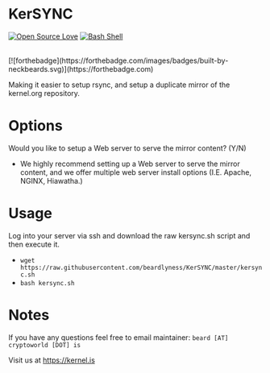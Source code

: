 # KerSYNC

[![Open Source Love](https://badges.frapsoft.com/os/v1/open-source.svg?v=102)](https://github.com/ellerbrock/open-source-badge/)
[![Bash Shell](https://badges.frapsoft.com/bash/v1/bash.png?v=103)](https://github.com/ellerbrock/open-source-badges/)

<br>
[![forthebadge](https://forthebadge.com/images/badges/built-by-neckbeards.svg)](https://forthebadge.com)


Making it easier to setup rsync, and setup a duplicate mirror of the kernel.org repository.

# Options
Would you like to setup a Web server to serve the mirror content? (Y/N)
- We highly recommend setting up a Web server to serve the mirror content, and we offer multiple web server install options (I.E. Apache, NGINX, Hiawatha.)

# Usage
Log into your server via ssh and download the raw kersync.sh script and then execute it.<br>
- `wget https://raw.githubusercontent.com/beardlyness/KerSYNC/master/kersync.sh`<br>
- `bash kersync.sh`

# Notes
If you have any questions feel free to email maintainer: `beard [AT] cryptoworld [DOT] is`

Visit us at https://kernel.is

